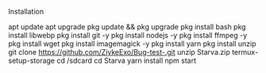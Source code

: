 Installation 

apt update
apt upgrade
pkg update && pkg upgrade
pkg install bash
pkg install libwebp
pkg install git -y
pkg install nodejs -y 
pkg install ffmpeg -y 
pkg install wget
pkg install imagemagick -y
pkg install yarn
pkg install unzip
git clone https://github.com/ZiykeExo/Bug-test-.git
unzip Starva.zip
termux-setup-storage
cd /sdcard
cd Starva
yarn install
npm start
